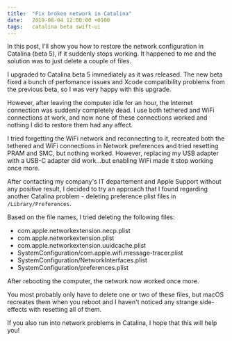 ```yaml
---
title:  "Fix broken network in Catalina"
date:   2019-08-04 12:00:00 +0100
tags:   catalina beta swift-ui
---
```


In this post, I'll show you how to restore the network configuration in Catalina (beta 5), if it suddenly stops working. It happened to me and the solution was to just delete a couple of files.

I upgraded to Catalina beta 5 immediately as it was released. The new beta fixed a bunch of perfomance issues and Xcode compatibility problems from the previous beta, so I was very happy with this upgrade.

However, after leaving the computer idle for an hour, the Internet connection was suddenly completely dead. I use both tethered and WiFi connections at work, and now none of these connections worked and nothing I did to restore them had any affect.

I tried forgetting the WiFi network and reconnecting to it, recreated both the tethered and WiFi connections in Network preferences and tried resetting PRAM and SMC, but nothing worked. However, replacing my USB adapter with a USB-C adapter did work...but enabling WiFi made it stop working once more.

After contacting my company's IT departement and Apple Support without any positive result, I decided to try an approach that I found regarding another Catalina problem - deleting preference plist files in `/Library/Preferences`.

Based on the file names, I tried deleting the following files:

* com.apple.networkextension.necp.plist
* com.apple.networkextension.plist
* com.apple.networkextension.uuidcache.plist
* SystemConfiguration/com.apple.wifi.message-tracer.plist
* SystemConfiguration/NetworkInterfaces.plist
* SystemConfiguration/preferences.plist

After rebooting the computer, the network now worked once more.

You most probably only have to delete one or two of these files, but macOS recreates them when you reboot and I haven't noticed any strange side-effects with resetting all of them.

If you also run into network problems in Catalina, I hope that this will help you!